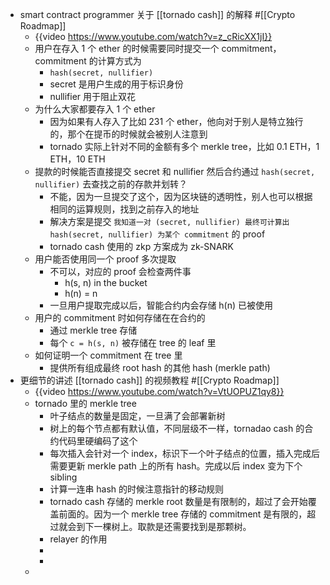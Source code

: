 - smart contract programmer 关于 [[tornado cash]] 的解释 #[[Crypto Roadmap]]
	- {{video https://www.youtube.com/watch?v=z_cRicXX1jI}}
	- 用户在存入 1 个 ether 的时候需要同时提交一个 commitment，commitment 的计算方式为
		- `hash(secret, nullifier)`
		- secret 是用户生成的用于标识身份
		- nullifier 用于阻止双花
	- 为什么大家都要存入 1 个 ether
		- 因为如果有人存入了比如 231 个 ether，他向对于别人是特立独行的，那个在提币的时候就会被别人注意到
		- tornado 实际上针对不同的金额有多个 merkle tree，比如 0.1 ETH，1 ETH，10 ETH
	- 提款的时候能否直接提交 secret 和 nullifier 然后合约通过 `hash(secret, nullifier)` 去查找之前的存款并划转？
		- 不能，因为一旦提交了这个，因为区块链的透明性，别人也可以根据相同的运算规则，找到之前存入的地址
		- 解决方案是提交 `我知道一对 (secret, nullifier) 最终可计算出 hash(secret, nullifier) 为某个 commitment` 的 proof
		- tornado cash 使用的 zkp 方案成为 zk-SNARK
	- 用户能否使用同一个 proof 多次提取
		- 不可以，对应的 proof 会检查两件事
			- h(s, n) in the bucket
			- h(n) = n
		- 一旦用户提取完成以后，智能合约内会存储 h(n) 已被使用
	- 用户的 commitment 时如何存储在在合约的
		- 通过 merkle tree 存储
		- 每个 `c = h(s, n)` 被存储在 tree 的 leaf 里
	- 如何证明一个 commitment 在 tree 里
		- 提供所有组成最终 root hash 的其他 hash (merkle path)
- 更细节的讲述 [[tornado cash]] 的视频教程 #[[Crypto Roadmap]]
	- {{video https://www.youtube.com/watch?v=VtUOPUZ1qy8}}
	- tornado 里的 merkle tree
		- 叶子结点的数量是固定，一旦满了会部署新树
		- 树上的每个节点都有默认值，不同层级不一样，tornadao cash 的合约代码里硬编码了这个
		- 每次插入会针对一个 index，标识下一个叶子结点的位置，插入完成后需要更新 merkle path 上的所有 hash。完成以后 index 变为下个 sibling
		- 计算一连串 hash 的时候注意指针的移动规则
		- tornado cash 存储的 merkle root 数量是有限制的，超过了会开始覆盖前面的。因为一个 merkle tree 存储的 commitment 是有限的，超过就会到下一棵树上。取款是还需要找到是那颗树。
		- relayer 的作用
		-
		-
	-